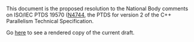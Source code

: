 This document is the proposed resolution to the National Body comments on
ISO/IEC PTDS 19570 ([N4744](https://wg21.link/N4774), the PTDS for version 2 of
the C++ Parallelism Technical Specification.

Go [here](https://api.csswg.org/bikeshed/?force=1&url=https://raw.githubusercontent.com/brycelelbach/wg21_p1111_parallelism_ts_v2_nb_comment_resolution/master/parallelism_ts_v2_nb_comment_resolution.bs) to see a rendered copy of the current draft.

